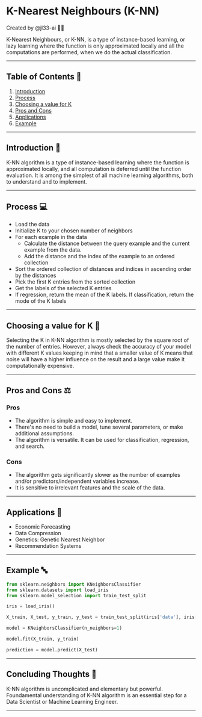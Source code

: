 # K-Nearest Neighbours (K-NN)
Created by @jl33-ai 👦🏻

K-Nearest Neighbours, or K-NN, is a type of instance-based learning, or lazy learning where the function is only approximated locally and all the computations are performed, when we do the actual classification. 

---

## Table of Contents 📖
1. [Introduction](#introduction-🎯)
2. [Process](#process-💻)
3. [Choosing a value for K](#choosing-a-value-for-k-🎲)
4. [Pros and Cons](#pros-and-cons-⚖️)
5. [Applications](#applications-🚀)
6. [Example](#example-🔤)

---

## Introduction 🎯

K-NN algorithm is a type of instance-based learning where the function is approximated locally, and all computation is deferred until the function evaluation. It is among the simplest of all machine learning algorithms, both to understand and to implement.

---

## Process 💻

- Load the data
- Initialize K to your chosen number of neighbors
- For each example in the data
  - Calculate the distance between the query example and the current example from the data.
  - Add the distance and the index of the example to an ordered collection
- Sort the ordered collection of distances and indices in ascending order by the distances
- Pick the first K entries from the sorted collection
- Get the labels of the selected K entries
- If regression, return the mean of the K labels. If classification, return the mode of the K labels 

---

## Choosing a value for K 🎲

Selecting the K in K-NN algorithm is mostly selected by the square root of the number of entries. However, always check the accuracy of your model with different K values keeping in mind that a smaller value of K means that noise will have a higher influence on the result and a large value make it computationally expensive. 

---

## Pros and Cons ⚖️

### Pros
- The algorithm is simple and easy to implement.
- There's no need to build a model, tune several parameters, or make additional assumptions.
- The algorithm is versatile. It can be used for classification, regression, and search.

### Cons
- The algorithm gets significantly slower as the number of examples and/or predictors/independent variables increase.
- It is sensitive to irrelevant features and the scale of the data.

---

## Applications 🚀

- Economic Forecasting
- Data Compression
- Genetics: Genetic Nearest Neighbor
- Recommendation Systems 

---

## Example 🔤

```python
from sklearn.neighbors import KNeighborsClassifier
from sklearn.datasets import load_iris
from sklearn.model_selection import train_test_split

iris = load_iris()

X_train, X_test, y_train, y_test = train_test_split(iris['data'], iris['target'], random_state = 0)

model = KNeighborsClassifier(n_neighbors=1)

model.fit(X_train, y_train)

prediction = model.predict(X_test)
```

---

## Concluding Thoughts 🎈

K-NN algorithm is uncomplicated and elementary but powerful. Foundamental understanding of K-NN algorithm is an essential step for a Data Scientist or Machine Learning Engineer.

---